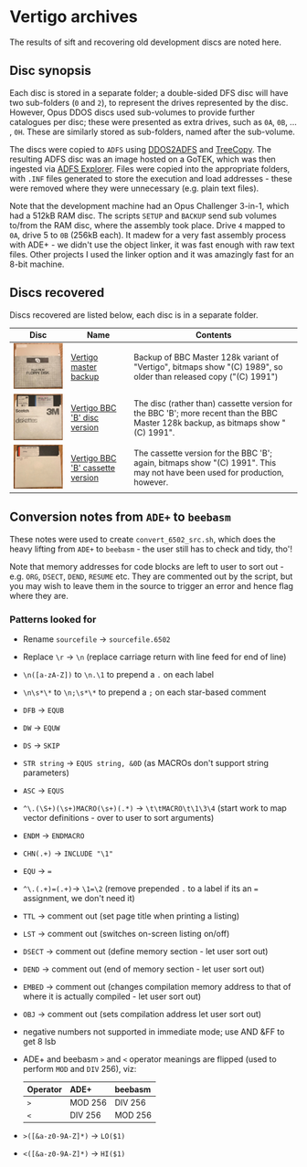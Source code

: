 # Vertigo archives

The results of sift and recovering old development discs are noted here.

## Disc synopsis

Each disc is stored in a separate folder; a double-sided DFS disc will have
two sub-folders (`0` and `2`), to represent the drives represented by the disc. However, Opus DDOS discs used sub-volumes to provide further catalogues per disc; these were presented as extra drives, such as `0A`, `0B`, ... , `0H`. These are similarly stored as sub-folders, named after the sub-volume.

The discs were copied to `ADFS` using [DDOS2ADFS](https://github.com/dr-grim/beeb-utils/blob/main/DDOS2ADFS/README.md) and [TreeCopy](https://mdfs.net/Software/FileTools/). The resulting ADFS disc was an image hosted on a GoTEK, which was then ingested via [ADFS Explorer](http://www.g7jjf.com/mac_adfs_explorer.htm). Files were copied into the appropriate folders, with `.INF` files generated to store the execution and load addresses - these were removed where they were unnecessary (e.g. plain text files).

Note that the development machine had an Opus Challenger 3-in-1, which had a 512kB RAM disc. The scripts `SETUP` and `BACKUP` send sub volumes to/from the RAM disc, where the assembly took place. Drive `4` mapped to `0A`, drive 5 to `0B` (256kB each). It madew for a very fast assembly process with ADE+ - we didn't use the object linker, it was fast enough with raw text files. Other projects I used the linker option and it was amazingly fast for an 8-bit machine.

## Discs recovered
Discs recovered are listed below, each disc is in a separate folder.

Disc | Name | Contents
-|-|-
![Vertigo master backup](Vertigo-master-backup/thumbnail.jpeg) | [Vertigo master backup](Vertigo-master-backup/) | Backup of BBC Master 128k variant of "Vertigo", bitmaps show "(C) 1989", so older than released copy ("(C) 1991")
![Vertigo BBC 'B' disc version](Vertigo-BBC-B-disc/thumbnail.jpeg) | [Vertigo BBC 'B' disc version](Vertigo-BBC-B-disc/) | The disc (rather than) cassette version for the BBC 'B'; more recent than the BBC Master 128k backup, as bitmaps show "(C) 1991".
![Vertigo BBC 'B' cassette version](Vertigo-BBC-B-cassette/thumbnail.jpeg) | [Vertigo BBC 'B' cassette version](Vertigo-BBC-B-cassette/) | The cassette version for the BBC 'B'; again, bitmaps show "(C) 1991". This may not have been used for production, however.

## Conversion notes from `ADE+` to `beebasm`

These notes were used to create `convert_6502_src.sh`, which does the heavy lifting from `ADE+` to `beebasm` - the user still has to check and tidy, tho'!

Note that memory addresses for code blocks are left to user to sort out - e.g. `ORG`, `DSECT`, `DEND`, `RESUME` etc. They are commented out by the script, but you may wish to leave them in the source to trigger an error and hence flag where they are.

### Patterns looked for
* Rename `sourcefile` -> `sourcefile.6502`
* Replace `\r` -> `\n` (replace carriage return with line feed for end of line)
* `\n([a-zA-Z])` to `\n.\1` to prepend a `.` on each label
* `\n\s*\*` to `\n;\s*\*` to prepend a `;` on each star-based comment
* `DFB` -> `EQUB`
* `DW` -> `EQUW`
* `DS` -> `SKIP`
* `STR string` -> `EQUS string, &0D` (as MACROs don't support string parameters)
* `ASC` -> `EQUS`
* `^\.(\S+)(\s+)MACRO(\s+)(.*)` -> `\t\tMACRO\t\1\3\4` (start work to map vector definitions - over to user to sort arguments)
* `ENDM` -> `ENDMACRO`
* `CHN(.+)` -> `INCLUDE "\1"`
* `EQU` -> `=`
* `^\.(.+)=(.+)`-> `\1=\2` (remove prepended `.` to a label if its an `=` assignment, we don't need it)
* `TTL` -> comment out (set page title when printing a listing)
* `LST` -> comment out (switches on-screen listing on/off)
* `DSECT` -> comment out (define memory section - let user sort out)
* `DEND` -> comment out (end of memory section - let user sort out)
* `EMBED` -> comment out (changes compilation memory address to that of where it is actually compiled - let user sort out)
* `OBJ` -> comment out (sets compilation address let user sort out)
* negative numbers not supported in immediate mode; use AND &FF to get 8 lsb
* ADE+ and beebasm `>` and `<` operator meanings are flipped (used to perform `MOD` and `DIV` 256), viz:

    Operator | ADE+ | beebasm
    -|-|-
    `>` | MOD 256 | DIV 256
    `<` | DIV 256 | MOD 256

* `>([&a-z0-9A-Z]*)` -> `LO($1)`
* `<([&a-z0-9A-Z]*)` -> `HI($1)`
  